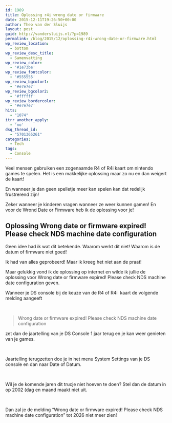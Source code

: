 ```yaml
---
id: 1989
title: Oplossing r4i wrong date or firmware
date: 2015-12-11T19:26:50+00:00
author: Theo van der Sluijs
layout: post
guid: http://vandersluijs.nl/?p=1989
permalink: /blog/2015/12/oplossing-r4i-wrong-date-or-firmware.html
wp_review_location:
  - bottom
wp_review_desc_title:
  - Samenvatting
wp_review_color:
  - '#1e73be'
wp_review_fontcolor:
  - '#555555'
wp_review_bgcolor1:
  - '#e7e7e7'
wp_review_bgcolor2:
  - '#ffffff'
wp_review_bordercolor:
  - '#e7e7e7'
hits:
  - "1074"
itrr_another_apply:
  - 'no'
dsq_thread_id:
  - "5701365261"
categories:
  - Tech
tags:
  - Console
---
```

Veel mensen gebruiken een zogenaamde R4 of R4i kaart om nintendo games te spelen. Het is een makkelijke oplossing maar zo nu en dan weigert de kaart!

En wanneer je dan geen spelletje meer kan spelen kan dat redelijk frustrerend zijn!

Zeker wanneer je kinderen vragen wanneer ze weer kunnen gamen! En voor de Wrond Date or Firmware heb ik de oplossing voor je!
  
<!--more-->

## Oplossing Wrong date or firmware expired! Please check NDS machine date configuration

Geen idee had ik wat dit betekende. Waarom werkt dit niet! Waarom is de datum of firmware niet goed!

Ik had van alles geprobeerd! Maar ik kreeg het niet aan de praat!

Maar gelukkig vond ik de oplossing op internet en wilde ik jullie de oplossing voor Wrong date or firmware expired! Please check NDS machine date configuration geven.

Wanneer je DS console bij de keuze van de R4 of R4i  kaart de volgende melding aangeeft
  
 

> Wrong date or firmware expired! Please check NDS machine date configuration

zet dan de jaartelling van je DS Console 1 jaar terug en je kan weer genieten van je games.
  
 
  
Jaartelling terugzetten doe je in het menu System Settings van je DS console en dan naar Date of Datum.
  
 
  
Wil je de komende jaren dit trucje niet hoeven te doen? Stel dan de datum in op 2002 (dag en maand maakt niet uit.
  
 
  
Dan zal je de melding &#8220;Wrong date or firmware expired! Please check NDS machine date configuration&#8221; tot 2026 niet meer zien!